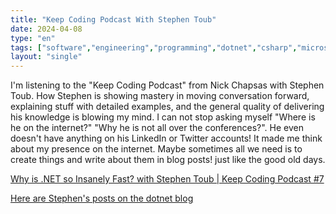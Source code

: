 ```yaml
---
title: "Keep Coding Podcast With Stephen Toub"
date: 2024-04-08
type: "en"
tags: ["software","engineering","programming","dotnet","csharp","microsoft","podcast"]
layout: "single"
---
```

I'm listening to the "Keep Coding Podcast" from Nick Chapsas with Stephen Toub. How Stephen is showing mastery in moving conversation forward, explaining stuff with detailed examples, and the general quality of delivering his knowledge is blowing my mind.
I can not stop asking myself "Where is he on the internet?" "Why he is not all over the conferences?". He even doesn't have anything on his LinkedIn or Twitter accounts!
It made me think about my presence on the internet. Maybe sometimes all we need is to create things and write about them in blog posts! just like the good old days.

[Why is .NET so Insanely Fast? with Stephen Toub | Keep Coding Podcast #7](https://youtu.be/Hxfu_KEa4uA)

[Here are Stephen's posts on the dotnet blog](https://devblogs.microsoft.com/dotnet/author/toub/)
